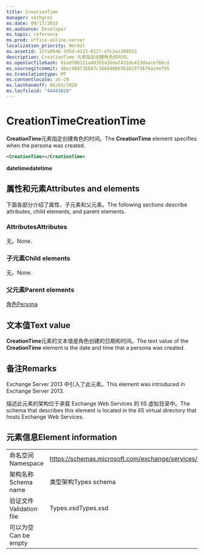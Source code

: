```yaml
---
title: CreationTime
manager: sethgros
ms.date: 09/17/2015
ms.audience: Developer
ms.topic: reference
ms.prod: office-online-server
localization_priority: Normal
ms.assetid: 32fa8946-3d5d-4123-8127-efc2ac369553
description: CreationTime 元素指定创建角色的时间。
ms.openlocfilehash: 81ad700121a48355426da7432de413daacef66cd
ms.sourcegitcommit: 88ec988f2bb67c1866d06b361615f3674a24e795
ms.translationtype: MT
ms.contentlocale: zh-CN
ms.lasthandoff: 06/03/2020
ms.locfileid: "44443828"
---
```

# <a name="creationtime"></a><span data-ttu-id="b840a-103">CreationTime</span><span class="sxs-lookup"><span data-stu-id="b840a-103">CreationTime</span></span>

<span data-ttu-id="b840a-104">**CreationTime**元素指定创建角色的时间。</span><span class="sxs-lookup"><span data-stu-id="b840a-104">The **CreationTime** element specifies when the persona was created.</span></span> 
  
```XML
<CreationTime></CreationTime>
```

 <span data-ttu-id="b840a-105">**datetime**</span><span class="sxs-lookup"><span data-stu-id="b840a-105">**datetime**</span></span>
## <a name="attributes-and-elements"></a><span data-ttu-id="b840a-106">属性和元素</span><span class="sxs-lookup"><span data-stu-id="b840a-106">Attributes and elements</span></span>

<span data-ttu-id="b840a-107">下面各部分介绍了属性、子元素和父元素。</span><span class="sxs-lookup"><span data-stu-id="b840a-107">The following sections describe attributes, child elements, and parent elements.</span></span>
  
### <a name="attributes"></a><span data-ttu-id="b840a-108">Attributes</span><span class="sxs-lookup"><span data-stu-id="b840a-108">Attributes</span></span>

<span data-ttu-id="b840a-109">无。</span><span class="sxs-lookup"><span data-stu-id="b840a-109">None.</span></span>
  
### <a name="child-elements"></a><span data-ttu-id="b840a-110">子元素</span><span class="sxs-lookup"><span data-stu-id="b840a-110">Child elements</span></span>

<span data-ttu-id="b840a-111">无。</span><span class="sxs-lookup"><span data-stu-id="b840a-111">None.</span></span>
  
### <a name="parent-elements"></a><span data-ttu-id="b840a-112">父元素</span><span class="sxs-lookup"><span data-stu-id="b840a-112">Parent elements</span></span>

[<span data-ttu-id="b840a-113">角色</span><span class="sxs-lookup"><span data-stu-id="b840a-113">Persona</span></span>](persona.md)
  
## <a name="text-value"></a><span data-ttu-id="b840a-114">文本值</span><span class="sxs-lookup"><span data-stu-id="b840a-114">Text value</span></span>

<span data-ttu-id="b840a-115">**CreationTime**元素的文本值是角色创建的日期和时间。</span><span class="sxs-lookup"><span data-stu-id="b840a-115">The text value of the **CreationTime** element is the date and time that a persona was created.</span></span> 
  
## <a name="remarks"></a><span data-ttu-id="b840a-116">备注</span><span class="sxs-lookup"><span data-stu-id="b840a-116">Remarks</span></span>

<span data-ttu-id="b840a-117">Exchange Server 2013 中引入了此元素。</span><span class="sxs-lookup"><span data-stu-id="b840a-117">This element was introduced in Exchange Server 2013.</span></span>
  
<span data-ttu-id="b840a-118">描述此元素的架构位于承载 Exchange Web Services 的 IIS 虚拟目录中。</span><span class="sxs-lookup"><span data-stu-id="b840a-118">The schema that describes this element is located in the IIS virtual directory that hosts Exchange Web Services.</span></span>
  
## <a name="element-information"></a><span data-ttu-id="b840a-119">元素信息</span><span class="sxs-lookup"><span data-stu-id="b840a-119">Element information</span></span>

|||
|:-----|:-----|
|<span data-ttu-id="b840a-120">命名空间</span><span class="sxs-lookup"><span data-stu-id="b840a-120">Namespace</span></span>  <br/> |https://schemas.microsoft.com/exchange/services/2006/types  <br/> |
|<span data-ttu-id="b840a-121">架构名称</span><span class="sxs-lookup"><span data-stu-id="b840a-121">Schema name</span></span>  <br/> |<span data-ttu-id="b840a-122">类型架构</span><span class="sxs-lookup"><span data-stu-id="b840a-122">Types schema</span></span>  <br/> |
|<span data-ttu-id="b840a-123">验证文件</span><span class="sxs-lookup"><span data-stu-id="b840a-123">Validation file</span></span>  <br/> |<span data-ttu-id="b840a-124">Types.xsd</span><span class="sxs-lookup"><span data-stu-id="b840a-124">Types.xsd</span></span>  <br/> |
|<span data-ttu-id="b840a-125">可以为空</span><span class="sxs-lookup"><span data-stu-id="b840a-125">Can be empty</span></span>  <br/> ||
   

